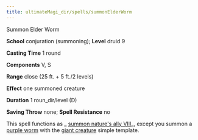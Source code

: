 ```yaml
---
title: ultimateMagi_dir/spells/summonElderWorm
---
```

Summon Elder Worm

**School** conjuration (summoning); **Level** druid 9

**Casting Time** 1 round

**Components** V, S

**Range** close (25 ft. + 5 ft./2 levels)

**Effect** one summoned creature

**Duration** 1 roun_dir/level (D)

**Saving Throw** none; **Spell Resistance** no

This spell functions as _ [summon nature's ally VIII](spells/summonNatureSAlly#_summon-nature-s-ally-viii)_, except you summon a [purple worm](monster_dir/purpleWorm#_purple-worm) with the [giant creature](monsters/monsterAdvancement#_giant-creature) simple template.

